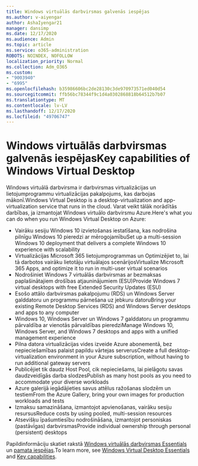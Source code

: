 ```yaml
---
title: Windows virtuālās darbvirsmas galvenās iespējas
ms.author: v-aiyengar
author: AshaIyengar21
manager: dansimp
ms.date: 12/17/2020
ms.audience: Admin
ms.topic: article
ms.service: o365-administration
ROBOTS: NOINDEX, NOFOLLOW
localization_priority: Normal
ms.collection: Adm_O365
ms.custom:
- "9003940"
- "6995"
ms.openlocfilehash: b35986606bc2de28130c3de970973571ed040d54
ms.sourcegitcommit: ffb56bc78344f9c1d4a0302868818b64512b7b07
ms.translationtype: MT
ms.contentlocale: lv-LV
ms.lasthandoff: 12/17/2020
ms.locfileid: "49706747"
---
```

# <a name="key-capabilities-of-windows-virtual-desktop"></a><span data-ttu-id="26eb8-102">Windows virtuālās darbvirsmas galvenās iespējas</span><span class="sxs-lookup"><span data-stu-id="26eb8-102">Key capabilities of Windows Virtual Desktop</span></span>

<span data-ttu-id="26eb8-103">Windows virtuālā darbvirsma ir darbvirsmas virtualizācijas un lietojumprogrammu virtualizācijas pakalpojums, kas darbojas mākonī.</span><span class="sxs-lookup"><span data-stu-id="26eb8-103">Windows Virtual Desktop is a desktop-virtualization and app-virtualization service that runs in the cloud.</span></span> <span data-ttu-id="26eb8-104">Varat veikt tālāk norādītās darbības, ja izmantojat Windows virtuālo darbvirsmu Azure.</span><span class="sxs-lookup"><span data-stu-id="26eb8-104">Here's what you can do when you run Windows Virtual Desktop on Azure:</span></span>

- <span data-ttu-id="26eb8-105">Vairāku sesiju Windows 10 izvietošanas iestatīšana, kas nodrošina pilnīgu Windows 10 pieredzi ar mērogojamību</span><span class="sxs-lookup"><span data-stu-id="26eb8-105">Set up a multi-session Windows 10 deployment that delivers a complete Windows 10 experience with scalability</span></span>
- <span data-ttu-id="26eb8-106">Virtualizācijas Microsoft 365 lietojumprogrammas un Optimizējiet to, lai tā darbotos vairāku lietotāju virtuālajos scenārijos</span><span class="sxs-lookup"><span data-stu-id="26eb8-106">Virtualize Microsoft 365 Apps, and optimize it to run in multi-user virtual scenarios</span></span>
- <span data-ttu-id="26eb8-107">Nodrošiniet Windows 7 virtuālās darbvirsmas ar bezmaksas paplašinātajiem drošības atjauninājumiem (ESU)</span><span class="sxs-lookup"><span data-stu-id="26eb8-107">Provide Windows 7 virtual desktops with free Extended Security Updates (ESU)</span></span>
- <span data-ttu-id="26eb8-108">Esošo attālo darbvirsmas pakalpojumu (RDS) un Windows Server galddatoru un programmu pārnešana uz jebkuru datoru</span><span class="sxs-lookup"><span data-stu-id="26eb8-108">Bring your existing Remote Desktop Services (RDS) and Windows Server desktops and apps to any computer</span></span>
- <span data-ttu-id="26eb8-109">Windows 10, Windows Server un Windows 7 galddatoru un programmu pārvaldība ar vienotās pārvaldības pieredzi</span><span class="sxs-lookup"><span data-stu-id="26eb8-109">Manage Windows 10, Windows Server, and Windows 7 desktops and apps with a unified management experience</span></span>
- <span data-ttu-id="26eb8-110">Pilna datora virtualizācijas vides izveide Azure abonementā, bez nepieciešamības palaist papildu vārtejas serverus</span><span class="sxs-lookup"><span data-stu-id="26eb8-110">Create a full desktop-virtualization environment in your Azure subscription, without having to run additional gateway servers</span></span>
- <span data-ttu-id="26eb8-111">Publicējiet tik daudz Host Pool, cik nepieciešams, lai pielāgotu savas daudzveidīgās darba slodzes</span><span class="sxs-lookup"><span data-stu-id="26eb8-111">Publish as many host pools as you need to accommodate your diverse workloads</span></span>
- <span data-ttu-id="26eb8-112">Azure galerijā iegādājieties savus attēlus ražošanas slodzēm un testiem</span><span class="sxs-lookup"><span data-stu-id="26eb8-112">From the Azure Gallery, bring your own images for production workloads and tests</span></span>
- <span data-ttu-id="26eb8-113">Izmaksu samazināšana, izmantojot apvienošanas, vairāku sesiju resursus</span><span class="sxs-lookup"><span data-stu-id="26eb8-113">Reduce costs by using pooled, multi-session resources</span></span>
- <span data-ttu-id="26eb8-114">Atsevišķu īpašumtiesību nodrošināšana, izmantojot personiskas (pastāvīgas) darbvirsmas</span><span class="sxs-lookup"><span data-stu-id="26eb8-114">Provide individual ownership through personal (persistent) desktops</span></span>

<span data-ttu-id="26eb8-115">Papildinformāciju skatiet rakstā [Windows virtuālās darbvirsmas Essentials](https://go.microsoft.com/fwlink/?linkid=2127033) un [pamata iespējas](https://go.microsoft.com/fwlink/?linkid=2127033).</span><span class="sxs-lookup"><span data-stu-id="26eb8-115">To learn more, see [Windows Virtual Desktop Essentials](https://go.microsoft.com/fwlink/?linkid=2127033) and [Key capabilities](https://go.microsoft.com/fwlink/?linkid=2127033).</span></span>

